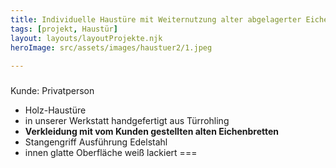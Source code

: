 ```yaml
---
title: Individuelle Haustüre mit Weiternutzung alter abgelagerter Eichenbretter
tags: [projekt, Haustür]
layout: layouts/layoutProjekte.njk
heroImage: src/assets/images/haustuer2/1.jpeg
  
--- 
```

### 
Kunde: Privatperson
- Holz-Haustüre 
- in unserer Werkstatt handgefertigt aus Türrohling
- **Verkleidung mit vom Kunden gestellten alten Eichenbretten**
- Stangengriff Ausführung Edelstahl
- innen glatte Oberfläche weiß lackiert
===
